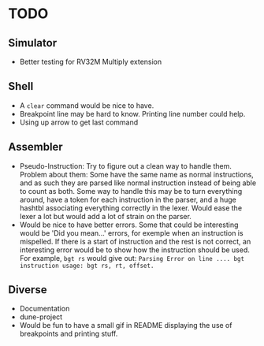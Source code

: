 # TODO

## Simulator

* Better testing for RV32M Multiply extension

## Shell

* A `clear` command would be nice to have.
* Breakpoint line may be hard to know. Printing line number could help.
* Using up arrow to get last command

## Assembler

* Pseudo-Instruction: Try to figure out a clean way to handle them.
  Problem about them: Some have the same name as normal instructions, and as
  such they are parsed like normal instruction instead of being able to count as
  both.
  Some way to handle this may be to turn everything around, have a token for
  each instruction in the parser, and a huge hashtbl associating everything
  correctly in the lexer.
  Would ease the lexer a lot but would add a lot of strain on the parser.
* Would be nice to have better errors.
  Some that could be interesting would be 'Did you mean...' errors, for exemple
  when an instruction is mispelled.
  If there is a start of instruction and the rest is not correct, an interesting
  error would be to show how the instruction should be used.
  For example, ``bgt rs`` would give out: ``Parsing Error on line .... bgt
  instruction usage: bgt rs, rt, offset.``

## Diverse

* Documentation
* dune-project
* Would be fun to have a small gif in README displaying the use of breakpoints
  and printing stuff.
